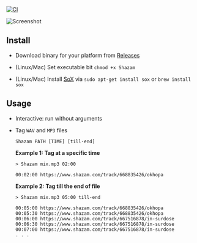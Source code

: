 
[![CI](https://github.com/AlekseyMartynov/shazam-for-real/actions/workflows/ci.yml/badge.svg?branch=master)](https://github.com/AlekseyMartynov/shazam-for-real/actions/workflows/ci.yml)

![Screenshot](Screenshot.png?raw=true)

## Install

- Download binary for your platform from [Releases](https://github.com/AlekseyMartynov/shazam-for-real/releases)

- (Linux/Mac) Set executable bit `chmod +x Shazam`

- (Linux/Mac) Install [SoX](https://en.wikipedia.org/wiki/SoX) via `sudo apt-get install sox` or `brew install sox`

## Usage

- Interactive: run without arguments

- <a name="tag-files">Tag `WAV` and `MP3` files</a>
  ```
  Shazam PATH [TIME] [till-end]
  ```
  **Example 1: Tag at a specific time**
  ```
  > Shazam mix.mp3 02:00

  00:02:00 https://www.shazam.com/track/668835426/okhopa
  ```
  **Example 2: Tag till the end of file**
  ```
  > Shazam mix.mp3 05:00 till-end

  00:05:00 https://www.shazam.com/track/668835426/okhopa
  00:05:30 https://www.shazam.com/track/668835426/okhopa
  00:06:00 https://www.shazam.com/track/667516878/in-surdose
  00:06:30 https://www.shazam.com/track/667516878/in-surdose
  00:07:00 https://www.shazam.com/track/667516878/in-surdose
  . . .
  ```
